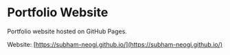 # Portfolio Website

Portfolio website hosted on GitHub Pages.

Website: [https://subham-neogi.github.io/](https://subham-neogi.github.io/)
